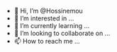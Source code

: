 - 👋 Hi, I’m @Hossinemou
- 👀 I’m interested in ...
- 🌱 I’m currently learning ...
- 💞️ I’m looking to collaborate on ...
- 📫 How to reach me ...

<!---
Hossinemou/Hossinemou is a ✨ special ✨ repository because its `README.md` (this file) appears on your GitHub profile.
You can click the Preview link to take a look at your changes.
--->
